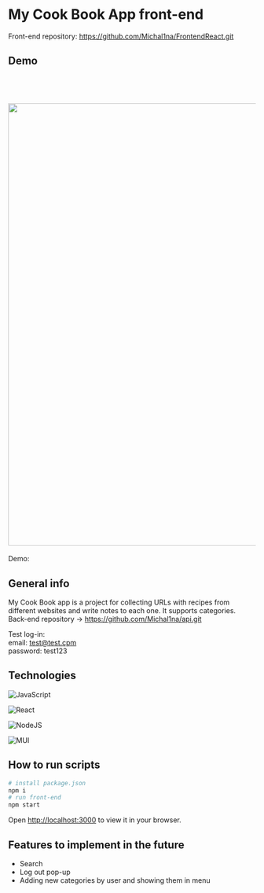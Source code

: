 
# My Cook Book App  front-end

Front-end repository: https://github.com/Michal1na/FrontendReact.git
## Demo
<h1 >
  <br>
  <a ><img src="https://i.imgur.com/dAzlCld.png" width="900"></a>
</h1>

Demo: 

## General info
My Cook Book app is a project for collecting URLs with recipes from different websites and write notes to each one. It supports categories. 
<br>
Back-end repository -> https://github.com/Michal1na/api.git

Test log-in:
<br>
email: test@test.cpm
<br>
password: test123

## Technologies
![JavaScript](https://img.shields.io/badge/javascript-%23323330.svg?style=for-the-badge&logo=javascript&logoColor=%23F7DF1E)

![React](https://img.shields.io/badge/react-%2320232a.svg?style=for-the-badge&logo=react&logoColor=%2361DAFB)

![NodeJS](https://img.shields.io/badge/node.js-6DA55F?style=for-the-badge&logo=node.js&logoColor=white)

![MUI](https://img.shields.io/badge/MUI-%230081CB.svg?style=for-the-badge&logo=mui&logoColor=white)


## How to run scripts

```bash
# install package.json
npm i 
# run front-end 
npm start
```
Open [http://localhost:3000](http://localhost:3000) to view it in your browser.



## Features to implement in the future 

* Search 
* Log out pop-up
* Adding new categories by user and showing them in menu
